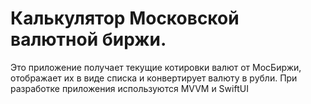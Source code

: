 # Калькулятор Московской валютной биржи.
Это приложение получает текущие котировки валют от МосБиржи, отображает их в виде списка и конвертирует валюту в рубли.
При разработке приложения используются MVVM и SwiftUI
